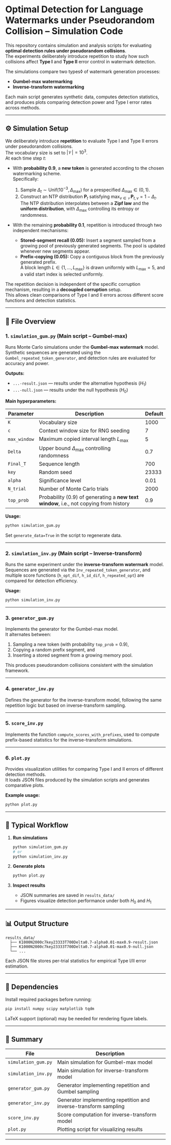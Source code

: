 # Optimal Detection for Language Watermarks under Pseudorandom Collision – Simulation Code

This repository contains simulation and analysis scripts for evaluating **optimal detection rules under pseudorandom collisions**.  
The experiments deliberately introduce repetition to study how such collisions affect **Type I** and **Type II** error control in watermark detection.

The simulations compare two types◊ of watermark generation processes:
- **Gumbel-max watermarking**
- **Inverse-transform watermarking**

Each main script generates synthetic data, computes detection statistics, and produces plots comparing detection power and Type I error rates across methods.

---

## ⚙️ Simulation Setup

We deliberately introduce **repetition** to evaluate Type I and Type II errors under pseudorandom collisions.  
The vocabulary size is set to $|\mathcal{V}| = 10^3$.  
At each time step $t$:

- With **probability 0.9**, a **new token** is generated according to the chosen watermarking scheme.  
  Specifically:
  1. Sample $\Delta_t \sim \mathrm{Unif}(10^{-3}, \Delta_{\max})$ for a prespecified $\Delta_{\max} \in (0,1)$.
  2. Construct an NTP distribution $\mathbf{P}_t$ satisfying $\max_{v \in \mathcal{V}} \mathbf{P}_{t,v} = 1 - \Delta_t$.  
     The NTP distribution interpolates between a **Zipf law** and the **uniform distribution**, with $\Delta_{\max}$ controlling its entropy or randomness.

- With the remaining **probability 0.1**, repetition is introduced through two independent mechanisms:
  - **Stored-segment recall (0.05):** Insert a segment sampled from a growing pool of previously generated segments. The pool is updated whenever new segments appear.
  - **Prefix-copying (0.05):** Copy a contiguous block from the previously generated prefix.  
    A block length $L \in \{1, \dots, L_{\max}\}$ is drawn uniformly with $L_{\max}=5$, and a valid start index is selected uniformly.

The repetition decision is independent of the specific corruption mechanism, resulting in a **decoupled corruption** setup.  
This allows clean comparisons of Type I and II errors across different score functions and detection statistics.

---

## 📂 File Overview

### **1. `simulation_gum.py` (Main script – Gumbel-max)**
Runs Monte Carlo simulations under the **Gumbel-max watermark** model.  
Synthetic sequences are generated using the `Gumbel_repeated_token_generator`, and detection rules are evaluated for accuracy and power.

**Outputs:**
- `...-result.json` — results under the alternative hypothesis ($H_1$)
- `...-null.json` — results under the null hypothesis ($H_0$)

**Main hyperparameters:**

| Parameter | Description | Default |
|------------|--------------|----------|
| `K` | Vocabulary size | 1000 |
| `c` | Context window size for RNG seeding | 7 |
| `max_window` | Maximum copied interval length $L_{\max}$ | 5 |
| `Delta` | Upper bound $\Delta_{\max}$ controlling randomness | 0.7 |
| `Final_T` | Sequence length | 700 |
| `key` | Random seed | 23333 |
| `alpha` | Significance level | 0.01 |
| `N_trial` | Number of Monte Carlo trials | 2000 |
| `top_prob` | Probability (0.9) of generating a **new text window**, i.e., not copying from history | 0.9 |

**Usage:**
```bash
python simulation_gum.py
```
Set `generate_data=True` in the script to regenerate data.

---

### **2. `simulation_inv.py` (Main script – Inverse-transform)**
Runs the same experiment under the **inverse-transform watermark** model.  
Sequences are generated via the `Inv_repeated_token_generator`, and multiple score functions (`h_opt_dif`, `h_id_dif`, `h_repeated_opt`) are compared for detection efficiency.

**Usage:**
```bash
python simulation_inv.py
```

---

### **3. `generator_gum.py`**
Implements the generator for the Gumbel-max model.  
It alternates between:
1. Sampling a new token (with probability `top_prob` = 0.9),  
2. Copying a random prefix segment, and  
3. Inserting a stored segment from a growing memory pool.

This produces pseudorandom collisions consistent with the simulation framework.

---

### **4. `generator_inv.py`**
Defines the generator for the inverse-transform model, following the same repetition logic but based on inverse-transform sampling.

---

### **5. `score_inv.py`**
Implements the function `compute_scores_with_prefixes`, used to compute prefix-based statistics for the inverse-transform simulations.

---

### **6. `plot.py`**
Provides visualization utilities for comparing Type I and II errors of different detection methods.  
It loads JSON files produced by the simulation scripts and generates comparative plots.

**Example usage:**
```bash
python plot.py
```

---

## 🧪 Typical Workflow

1. **Run simulations**
   ```bash
   python simulation_gum.py
   # or
   python simulation_inv.py
   ```

2. **Generate plots**
   ```bash
   python plot.py
   ```

3. **Inspect results**
   - JSON summaries are saved in `results_data/`
   - Figures visualize detection performance under both $H_0$ and $H_1$

---

## 📊 Output Structure

```
results_data/
  ├── K1000N2000c7key23333T700Delta0.7-alpha0.01-max0.9-result.json
  ├── K1000N2000c7key23333T700Delta0.7-alpha0.01-max0.9-null.json
  └── ...
```

Each JSON file stores per-trial statistics for empirical Type I/II error estimation.

---

## 🧩 Dependencies

Install required packages before running:
```bash
pip install numpy scipy matplotlib tqdm
```

LaTeX support (optional) may be needed for rendering figure labels.

---

## 🧠 Summary

| File | Description |
|------|--------------|
| `simulation_gum.py` | Main simulation for Gumbel-max model |
| `simulation_inv.py` | Main simulation for inverse-transform model |
| `generator_gum.py` | Generator implementing repetition and Gumbel sampling |
| `generator_inv.py` | Generator implementing repetition and inverse-transform sampling |
| `score_inv.py` | Score computation for inverse-transform model |
| `plot.py` | Plotting script for visualizing results |

---
